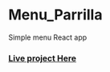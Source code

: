 # Menu_Parrilla
Simple menu
React app

### [Live project Here](https://nico-bt.github.io/Menu_Parrilla/)
